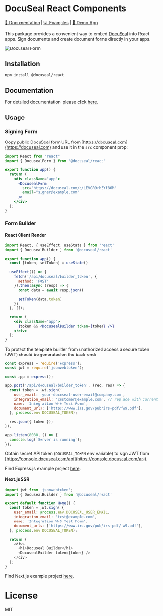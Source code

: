 # DocuSeal React Components

[📙 Documentation](https://www.docuseal.com/docs/embedded/form#react) | [💻 Examples](https://github.com/docusealco/docuseal-react-examples) | [🚀 Demo App](https://embed.docuseal.tech/)

This package provides a convenient way to embed [DocuSeal](https://www.docuseal.com) into React apps. Sign documents and create document forms directly in your apps.

![Docuseal Form](https://github.com/docusealco/docuseal-vue/assets/1176367/828f9f53-3131-494c-8e37-5c74fa94cfa8)

## Installation

```bash
npm install @docuseal/react
```

## Documentation

For detailed documentation, please click [here](https://www.docuseal.com/docs/embedded).

## Usage

### Signing Form

Copy public DocuSeal form URL from [https://docuseal.com](https://docuseal.com) and use it in the `src` component prop:

```jsx
import React from "react"
import { DocusealForm } from '@docuseal/react'

export function App() {
  return (
    <div className="app">
      <DocusealForm
        src="https://docuseal.com/d/LEVGR9rhZYf86M"
        email="signer@example.com"
      />
    </div>
  );
}
```

### Form Builder
#### React Client Render
```jsx
import React, { useEffect, useState } from 'react'
import { DocusealBuilder } from '@docuseal/react'

export function App() {
  const [token, setToken] = useState()

  useEffect(() => {
    fetch('/api/docuseal/builder_token', {
      method: 'POST'
    }).then(async (resp) => {
      const data = await resp.json()

      setToken(data.token)
    })
  }, []);

  return (
    <div className="app">
      {token && <DocusealBuilder token={token} />}
    </div>
  );
}
```

To protect the template builder from unathorized access a secure token (JWT) should be generated on the back-end:

```js
const express = require('express');
const jwt = require('jsonwebtoken');

const app = express();

app.post('/api/docuseal/builder_token', (req, res) => {
  const token = jwt.sign({
    user_email: 'your-docuseal-user-email@company.com',
    integration_email: 'customer@example.com', // replace with current user email
    name: 'Integration W-9 Test Form',
    document_urls: ['https://www.irs.gov/pub/irs-pdf/fw9.pdf'],
  }, process.env.DOCUSEAL_TOKEN);

  res.json({ token });
});

app.listen(8080, () => {
  console.log(`Server is running`);
});
```

Obtain secret API token (`DOCUSEAL_TOKEN` env variable) to sign JWT from [https://console.docuseal.com/api](https://console.docuseal.com/api).

Find Express.js example project [here](https://github.com/docusealco/docuseal-react-examples/tree/master/expess-app).

#### Next.js SSR
```js
import jwt from 'jsonwebtoken';
import { DocusealBuilder } from '@docuseal/react'

export default function Home() {
  const token = jwt.sign( {
    user_email: process.env.DOCUSEAL_USER_EMAIL,
    integration_email: 'test@example.com',
    name: 'Integration W-9 Test Form',
    document_urls: ['https://www.irs.gov/pub/irs-pdf/fw9.pdf'],
  }, process.env.DOCUSEAL_TOKEN);

  return (
    <div>
      <h1>Docuseal Builder</h1>
      <DocusealBuilder token={token} />
    </div>
  );
}
```
Find Next.js example project [here](https://github.com/docusealco/docuseal-react-examples/tree/master/next-app).

# License

MIT

